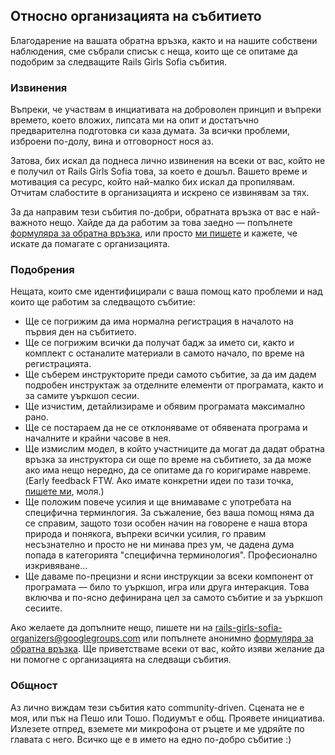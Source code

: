## Относно организацията на събитието

Благодарение на вашата обратна връзка, както и на нашите собствени наблюдения, сме събрали списък с неща, които ще се опитаме да подобрим за следващите Rails Girls Sofia събития.

### Извинения

Въпреки, че участвам в инциативата на доброволен принцип и въпреки времето, което вложих, липсата ми на опит и достатъчно предварителна подготовка си каза думата. За всички проблеми, изброени по-долу, вина и отговорност нося аз.

Затова, бих искал да поднеса лично извинения на всеки от вас, който не е получил от Rails Girls Sofia това, за което е дошъл. Вашето време и мотивация са ресурс, който най-малко бих искал да пропилявам. Отчитам слабостите в организацията и искрено се извинявам за тях.

За да направим тези събития по-добри, обратната връзка от вас е най-важното нещо. Хайде да да работим за това заедно — попълнете [формуляра за обратна връзка](https://docs.google.com/a/ddimitrov.name/forms/d/12diNi5-H6MPfzjg6UE5yZaR0ozcpFmAjM66B89wXdlU/viewform), или просто [ми пишете](mailto:rails-girls-sofia-organizers@googlegroups.com) и кажете, че искате да помагате с организацията.

### Подобрения

Нещата, които сме идентифицирали с ваша помощ като проблеми и над които ще работим за следващото събитие:

* Ще се погрижим да има нормална регистрация в началото на първия ден на събитието.
* Ще се погрижим всички да получат бадж за името си, както и комплект с останалите материали в самото начало, по време на регистрацията.
* Ще съберем инструкторите преди самото събитие, за да им дадем подробен инструктаж за отделните елементи от програмата, както и за самите уъркшоп сесии.
* Ще изчистим, детайлизираме и обявим програмата максимално рано.
* Ще се постараем да не се отклоняваме от обявената програма и началните и крайни часове в нея.
* Ще измислим модел, в който участниците да могат да дадат обратна връзка за инструктора си още по време на събитието, за да може ако има нещо нередно, да се опитаме да го коригираме навреме. (Early feedback FTW. Ако имате конкретни идеи по тази точка, [пишете ми](mailto:rails-girls-sofia-organizers@googlegroups.com), моля.)
* Ще положим повече усилия и ще внимаваме с употребата на специфична терминлогия. За съжаление, без ваша помощ няма да се справим, защото този особен начин на говорене е наша втора природа и понякога, въпреки всички усилия, го правим несъзнателно и просто не ни минава през ум, че дадена дума попада в категорията "специфична терминология". Професионално изкривяване…
* Ще даваме по-прецизни и ясни инструкции за всеки компонент от програмата — било то уъркшоп, игра или друга интеракция. Това включва и по-ясно дефинирана цел за самото събитие и за уъркшоп сесиите.

Ако желаете да допълните нещо, пишете ни на [rails-girls-sofia-organizers@googlegroups.com](mailto:rails-girls-sofia-organizers@googlegroups.com) или попълнете анонимно [формуляра за обратна връзка](https://docs.google.com/a/ddimitrov.name/forms/d/12diNi5-H6MPfzjg6UE5yZaR0ozcpFmAjM66B89wXdlU/viewform). Ще приветстваме всеки от вас, който изяви желание да ни помогне с организацията на следващи събития.

### Общност

Аз лично виждам тези събития като community-driven. Сцената не е моя, или пък на Пешо или Тошо. Подиумът е общ. Проявете инициатива. Излезете отпред, вземете ми микрофона от ръцете и ме удряйте по главата с него. Всичко ще е в името на едно по-добро събитие :)
